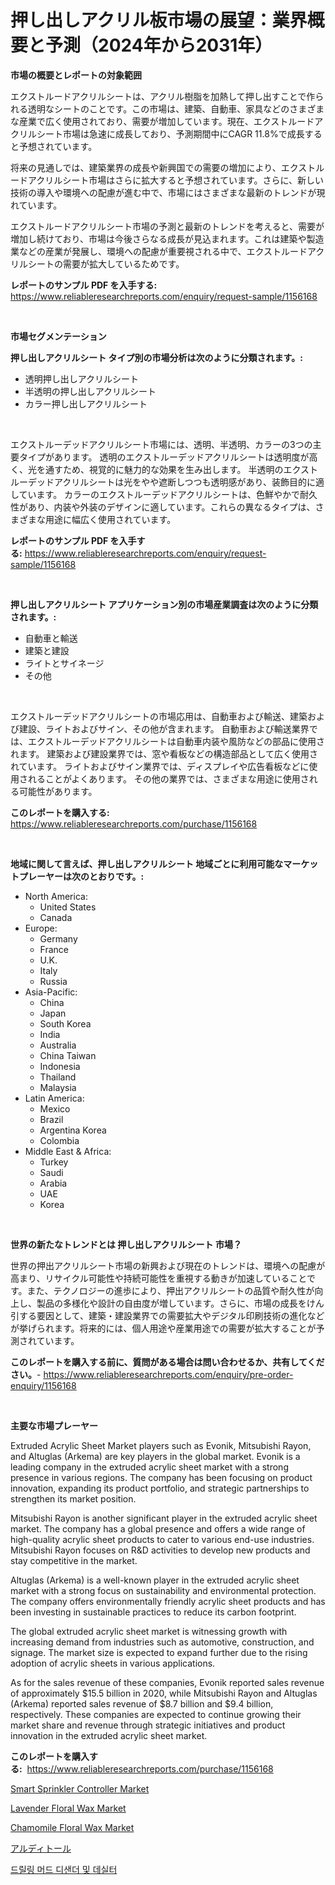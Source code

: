 <p><h1>押し出しアクリル板市場の展望：業界概要と予測（2024年から2031年）</h1></p><p><strong>市場の概要とレポートの対象範囲</strong></p>
<p><p>エクストルードアクリルシートは、アクリル樹脂を加熱して押し出すことで作られる透明なシートのことです。この市場は、建築、自動車、家具などのさまざまな産業で広く使用されており、需要が増加しています。現在、エクストルードアクリルシート市場は急速に成長しており、予測期間中にCAGR 11.8%で成長すると予想されています。</p><p>将来の見通しでは、建築業界の成長や新興国での需要の増加により、エクストルードアクリルシート市場はさらに拡大すると予想されています。さらに、新しい技術の導入や環境への配慮が進む中で、市場にはさまざまな最新のトレンドが現れています。</p><p>エクストルードアクリルシート市場の予測と最新のトレンドを考えると、需要が増加し続けており、市場は今後さらなる成長が見込まれます。これは建築や製造業などの産業が発展し、環境への配慮が重要視される中で、エクストルードアクリルシートの需要が拡大しているためです。</p></p>
<p><strong>レポートのサンプル PDF を入手する:</strong> <a href="https://www.reliableresearchreports.com/enquiry/request-sample/1156168">https://www.reliableresearchreports.com/enquiry/request-sample/1156168</a></p>
<p>&nbsp;</p>
<p><strong>市場セグメンテーション</strong></p>
<p><strong>押し出しアクリルシート タイプ別の市場分析は次のように分類されます。:</strong></p>
<p><ul><li>透明押し出しアクリルシート</li><li>半透明の押し出しアクリルシート</li><li>カラー押し出しアクリルシート</li></ul></p>
<p>&nbsp;</p>
<p><p>エクストルーデッドアクリルシート市場には、透明、半透明、カラーの3つの主要タイプがあります。 透明のエクストルーデッドアクリルシートは透明度が高く、光を通すため、視覚的に魅力的な効果を生み出します。 半透明のエクストルーデッドアクリルシートは光をやや遮断しつつも透明感があり、装飾目的に適しています。 カラーのエクストルーデッドアクリルシートは、色鮮やかで耐久性があり、内装や外装のデザインに適しています。これらの異なるタイプは、さまざまな用途に幅広く使用されています。</p></p>
<p><strong>レポートのサンプル PDF を入手する:</strong>&nbsp;<a href="https://www.reliableresearchreports.com/enquiry/request-sample/1156168">https://www.reliableresearchreports.com/enquiry/request-sample/1156168</a></p>
<p>&nbsp;</p>
<p><strong> 押し出しアクリルシート アプリケーション別の市場産業調査は次のように分類されます。:</strong></p>
<p><ul><li>自動車と輸送</li><li>建築と建設</li><li>ライトとサイネージ</li><li>その他</li></ul></p>
<p>&nbsp;</p>
<p><p>エクストルーデッドアクリルシートの市場応用は、自動車および輸送、建築および建設、ライトおよびサイン、その他が含まれます。 自動車および輸送業界では、エクストルーデッドアクリルシートは自動車内装や風防などの部品に使用されます。 建築および建設業界では、窓や看板などの構造部品として広く使用されています。 ライトおよびサイン業界では、ディスプレイや広告看板などに使用されることがよくあります。 その他の業界では、さまざまな用途に使用される可能性があります。</p></p>
<p><strong>このレポートを購入する:</strong>&nbsp; <a href="https://www.reliableresearchreports.com/purchase/1156168">https://www.reliableresearchreports.com/purchase/1156168</a></p>
<p>&nbsp;</p>
<p><strong>地域に関して言えば、押し出しアクリルシート 地域ごとに利用可能なマーケットプレーヤーは次のとおりです。:</strong></p>
<p><ul>
    <li>
        North America:
        <ul>
            <li>United States</li>
            <li>Canada</li>
        </ul>
    </li>
    <li>
        Europe:
        <ul>
            <li>Germany</li>
            <li>France</li>
            <li>U.K.</li>
            <li>Italy</li>
            <li>Russia</li>
        </ul>
    </li>
    <li>
        Asia-Pacific:
        <ul>
            <li>China</li>
            <li>Japan</li>
            <li>South Korea</li>
            <li>India</li>
            <li>Australia</li>
            <li>China Taiwan</li>
            <li>Indonesia</li>
            <li>Thailand</li>
            <li>Malaysia</li>
        </ul>
    </li>
    <li>
        Latin America:
        <ul>
            <li>Mexico</li>
            <li>Brazil</li>
            <li>Argentina Korea</li>
            <li>Colombia</li>
        </ul>
    </li>
    <li>
        Middle East & Africa:
        <ul>
            <li>Turkey</li>
            <li>Saudi</li>
            <li>Arabia</li>
            <li>UAE</li>
            <li>Korea</li>
        </ul>
    </li>
    </ul></p>
<p>&nbsp;</p>
<p><strong>世界の新たなトレンドとは 押し出しアクリルシート 市場？</strong></p>
<p><p>世界の押出アクリルシート市場の新興および現在のトレンドは、環境への配慮が高まり、リサイクル可能性や持続可能性を重視する動きが加速していることです。また、テクノロジーの進歩により、押出アクリルシートの品質や耐久性が向上し、製品の多様化や設計の自由度が増しています。さらに、市場の成長をけん引する要因として、建築・建設業界での需要拡大やデジタル印刷技術の進化などが挙げられます。将来的には、個人用途や産業用途での需要が拡大することが予測されています。</p></p>
<p><strong>このレポートを購入する前に、質問がある場合は問い合わせるか、共有してください。</strong>- <a href="https://www.reliableresearchreports.com/enquiry/pre-order-enquiry/1156168">https://www.reliableresearchreports.com/enquiry/pre-order-enquiry/1156168</a></p>
<p>&nbsp;</p>
<p><strong>主要な市場プレーヤー</strong></p>
<p><p>Extruded Acrylic Sheet Market players such as Evonik, Mitsubishi Rayon, and Altuglas (Arkema) are key players in the global market. Evonik is a leading company in the extruded acrylic sheet market with a strong presence in various regions. The company has been focusing on product innovation, expanding its product portfolio, and strategic partnerships to strengthen its market position.</p><p>Mitsubishi Rayon is another significant player in the extruded acrylic sheet market. The company has a global presence and offers a wide range of high-quality acrylic sheet products to cater to various end-use industries. Mitsubishi Rayon focuses on R&D activities to develop new products and stay competitive in the market.</p><p>Altuglas (Arkema) is a well-known player in the extruded acrylic sheet market with a strong focus on sustainability and environmental protection. The company offers environmentally friendly acrylic sheet products and has been investing in sustainable practices to reduce its carbon footprint.</p><p>The global extruded acrylic sheet market is witnessing growth with increasing demand from industries such as automotive, construction, and signage. The market size is expected to expand further due to the rising adoption of acrylic sheets in various applications.</p><p>As for the sales revenue of these companies, Evonik reported sales revenue of approximately $15.5 billion in 2020, while Mitsubishi Rayon and Altuglas (Arkema) reported sales revenue of $8.7 billion and $9.4 billion, respectively. These companies are expected to continue growing their market share and revenue through strategic initiatives and product innovation in the extruded acrylic sheet market.</p></p>
<p><strong>このレポートを購入する:</strong>&nbsp;&nbsp;<a href="https://www.reliableresearchreports.com/purchase/1156168">https://www.reliableresearchreports.com/purchase/1156168</a></p>
<p><p><a href="https://view.publitas.com/reportprime-1/smart-sprinkler-controller-market-size-market-share-and-global-market-analysis-report-2024-2031/">Smart Sprinkler Controller Market</a></p><p><a href="https://issuu.com/reportprime-2/docs/lavender-floral-wax-market-size-2030.pptx">Lavender Floral Wax Market</a></p><p><a href="https://issuu.com/reportprime-2/docs/chamomile-floral-wax-market-size-2030.pptx">Chamomile Floral Wax Market</a></p><p><a href="https://github.com/oqxogxyvqe90775/Market-Research-Report-List-1/blob/main/68948833822.md">アルディトール</a></p><p><a href="https://github.com/vs019sa3m8x/Market-Research-Report-List-1/blob/main/23861383412.md">드릴링 머드 디샌더 및 데실터</a></p></p>